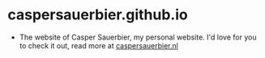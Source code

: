 caspersauerbier.github.io
=========================

+ The website of Casper Sauerbier, my personal website.
I'd love for you to check it out, read more at [caspersauerbier.nl](caspersauerbier.nl)
